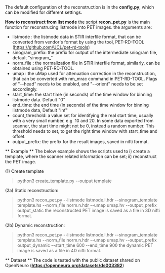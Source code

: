 The default configuration of the reconstruction is in the **config.py**, which can be modified for different settings.


**How to reconstruct from list mode**
the script **recon_pet.py** is the main function for reconstrucing listmode into PET images.
the arguments are:
* listmode : the listmode data in STIR interfile format, that can be converted from vendor's format by using the tool, PET-RD-TOOL (https://github.com/UCL/pet-rd-tools)
* sinogram_prefix: the prefix for output of the intermediate sniogram file, default "sinogram_"
* norm_file : the normalization file in STIR interfile format, similarly, can be obtained using PET-RD-TOOL.
* umap : the uMap used for attenuation correction in the reconstruction, that can be converted with nm_mrac command in PET-RD-TOOL. Flags of "--head" needs to be enabled, and "--orient" needs to be set accordingly.
* start_time: the start time (in seconds) of the time window for binning listmode data. Default "0"
* end_time: the end time (in seconds) of the time window for binning listmode data, Default "inf"
* count_threshold: a value set for identifying the real start time, usually with a very small number, e.g. 10 and 20. In some data exported from scanner, the start time might not be 0, instead a random number. This threshold needs to set, to get the right time window with start_time and offset.
* output_prefix: the prefix for the result images, saved in nifti format.

** Example **
The below example shows the scripts used to i) create a template, where the scanner related information can be set; ii) reconstruct the PET image.

(1) Create template
> python3 create_template.py --output template

(2a) Static reconstruction:
> python3 recon_pet.py --listmode listmode.l.hdr --sinogram_template template.hs --norm_file norm.n.hdr --umap umap.hv --output_prefix output_static
the reconstructed PET image is saved as a file in 3D nifti format.


(2b) Dynamic reconstruction:
> python3 recon_pet.py --listmode listmode.l.hdr --sinogram_template template.hs --norm_file norm.n.hdr --umap umap.hv --output_prefix output_dynamic --start_time 600 --end_time 900
the dynamic PET image is saved as a file in 4D nifti format.

** Dataset **
The code is tested with the public dataset shared on OpenNeuro (**https://openneuro.org/datasets/ds003382**)